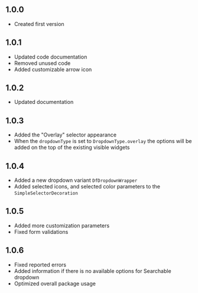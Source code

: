 ## 1.0.0

- Created first version

## 1.0.1

- Updated code documentation
- Removed unused code
- Added customizable arrow icon

## 1.0.2

- Updated documentation

## 1.0.3

- Added the "Overlay" selector appearance
- When the `dropdownType` is set to `DropdownType.overlay` the options will be added on the top of the existing visible widgets

## 1.0.4

- Added a new dropdown variant `DfDropdownWrapper`
- Added selected icons, and selected color parameters to the `SimpleSelectorDecoration`

## 1.0.5

- Added more customization parameters
- Fixed form validations

## 1.0.6

- Fixed reported errors
- Added information if there is no available options for Searchable dropdown
- Optimized overall package usage

